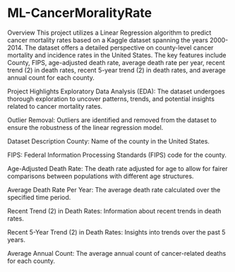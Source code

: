 # ML-CancerMoralityRate



Overview
This project utilizes a Linear Regression algorithm to predict cancer mortality rates based on a Kaggle dataset spanning the years 2000-2014. The dataset offers a detailed perspective on county-level cancer mortality and incidence rates in the United States. The key features include County, FIPS, age-adjusted death rate, average death rate per year, recent trend (2) in death rates, recent 5-year trend (2) in death rates, and average annual count for each county.

Project Highlights
Exploratory Data Analysis (EDA): The dataset undergoes thorough exploration to uncover patterns, trends, and potential insights related to cancer mortality rates.

Outlier Removal: Outliers are identified and removed from the dataset to ensure the robustness of the linear regression model.



Dataset Description
County: Name of the county in the United States.

FIPS: Federal Information Processing Standards (FIPS) code for the county.

Age-Adjusted Death Rate: The death rate adjusted for age to allow for fairer comparisons between populations with different age structures.

Average Death Rate Per Year: The average death rate calculated over the specified time period.

Recent Trend (2) in Death Rates: Information about recent trends in death rates.

Recent 5-Year Trend (2) in Death Rates: Insights into trends over the past 5 years.

Average Annual Count: The average annual count of cancer-related deaths for each county.
